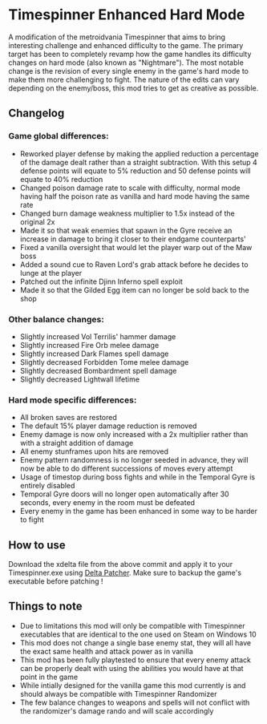 # Timespinner Enhanced Hard Mode

A modification of the metroidvania Timespinner that aims to bring interesting challenge and enhanced difficulty to the game. The primary target has been to completely revamp how the game handles its difficulty changes on hard mode (also known as "Nightmare"). The most notable change is the revision of every single enemy in the game's hard mode to make them more challenging to fight. The nature of the edits can vary depending on the enemy/boss, this mod tries to get as creative as possible.

## Changelog

### Game global differences:
* Reworked player defense by making the applied reduction a percentage of the damage dealt rather than a straight subtraction. With this setup 4 defense points will equate to 5% reduction and 50 defense points will equate to 40% reduction
* Changed poison damage rate to scale with difficulty, normal mode having half the poison rate as vanilla and hard mode having the same rate
* Changed burn damage weakness multiplier to 1.5x instead of the original 2x
* Made it so that weak enemies that spawn in the Gyre receive an increase in damage to bring it closer to their endgame counterparts'
* Fixed a vanilla oversight that would let the player warp out of the Maw boss
* Added a sound cue to Raven Lord's grab attack before he decides to lunge at the player
* Patched out the infinite Djinn Inferno spell exploit
* Made it so that the Gilded Egg item can no longer be sold back to the shop

### Other balance changes:
* Slightly increased Vol Terrilis' hammer damage
* Slightly increased Fire Orb melee damage
* Slightly increased Dark Flames spell damage
* Slightly decreased Forbidden Tome melee damage
* Slightly decreased Bombardment spell damage
* Slightly decreased Lightwall lifetime

### Hard mode specific differences:
* All broken saves are restored
* The default 15% player damage reduction is removed
* Enemy damage is now only increased with a 2x multiplier rather than with a straight addition of damage
* All enemy stunframes upon hits are removed
* Enemy pattern randomness is no longer seeded in advance, they will now be able to do different successions of moves every attempt
* Usage of timestop during boss fights and while in the Temporal Gyre is entirely disabled
* Temporal Gyre doors will no longer open automatically after 30 seconds, every enemy in the room must be defeated
* Every enemy in the game has been enhanced in some way to be harder to fight

## How to use

Download the xdelta file from the above commit and apply it to your Timespinner.exe using [Delta Patcher](https://www.romhacking.net/utilities/704/).
Make sure to backup the game's executable before patching !

## Things to note

* Due to limitations this mod will only be compatible with Timespinner executables that are identical to the one used on Steam on Windows 10
* This mod does not change a single base enemy stat, they will all have the exact same health and attack power as in vanilla
* This mod has been fully playtested to ensure that every enemy attack can be properly dealt with using the abilities you would have at that point in the game
* While intially designed for the vanilla game this mod currently is and should always be compatible with Timespinner Randomizer
* The few balance changes to weapons and spells will not conflict with the randomizer's damage rando and will scale accordingly
